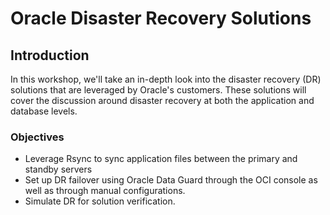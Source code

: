 # Oracle Disaster Recovery Solutions

<!-- Comment out table of contents
## Table of Contents
[Introduction](#introduction)
-->

## Introduction

In this workshop, we'll take an in-depth look into the disaster recovery (DR) solutions that are leveraged by Oracle's customers. These solutions will cover the discussion around disaster recovery at both the application and database levels.

### Objectives
- Leverage Rsync to sync application files between the primary and standby servers
- Set up DR failover using Oracle Data Guard through the OCI console as well as through manual configurations.
- Simulate DR for solution verification.
<!-- 
## Table of Contents

### [Lab 100: Setup your environment](LabGuide100.md)
  
### [Lab 200: Using Rsync for application file sync](LabGuide200.md)

### [Lab 300: OCI Active Data Guard](LabGuide300.md)

### [Lab 400: Manual Active Data Guard](LabGuide400.md) -->
